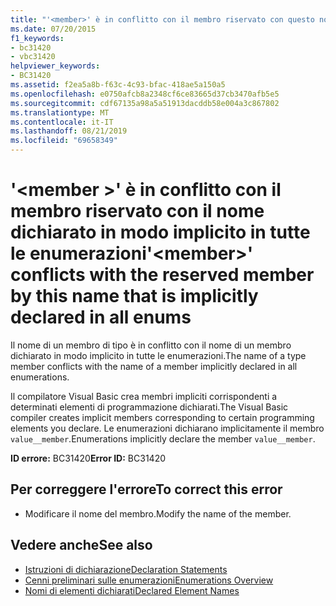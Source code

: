 ```yaml
---
title: "'<member>' è in conflitto con il membro riservato con questo nome dichiarato in modo implicito in tutte le enumerazioni"
ms.date: 07/20/2015
f1_keywords:
- bc31420
- vbc31420
helpviewer_keywords:
- BC31420
ms.assetid: f2ea5a8b-f63c-4c93-bfac-418ae5a150a5
ms.openlocfilehash: e0750afcb8a2348cf6ce83665d37cb3470afb5e5
ms.sourcegitcommit: cdf67135a98a5a51913dacddb58e004a3c867802
ms.translationtype: MT
ms.contentlocale: it-IT
ms.lasthandoff: 08/21/2019
ms.locfileid: "69658349"
---
```

# <a name="member-conflicts-with-the-reserved-member-by-this-name-that-is-implicitly-declared-in-all-enums"></a><span data-ttu-id="a035f-102">'\<member >' è in conflitto con il membro riservato con il nome dichiarato in modo implicito in tutte le enumerazioni</span><span class="sxs-lookup"><span data-stu-id="a035f-102">'\<member>' conflicts with the reserved member by this name that is implicitly declared in all enums</span></span>
<span data-ttu-id="a035f-103">Il nome di un membro di tipo è in conflitto con il nome di un membro dichiarato in modo implicito in tutte le enumerazioni.</span><span class="sxs-lookup"><span data-stu-id="a035f-103">The name of a type member conflicts with the name of a member implicitly declared in all enumerations.</span></span>  
  
 <span data-ttu-id="a035f-104">Il compilatore Visual Basic crea membri impliciti corrispondenti a determinati elementi di programmazione dichiarati.</span><span class="sxs-lookup"><span data-stu-id="a035f-104">The Visual Basic compiler creates implicit members corresponding to certain programming elements you declare.</span></span> <span data-ttu-id="a035f-105">Le enumerazioni dichiarano implicitamente il membro `value__member`.</span><span class="sxs-lookup"><span data-stu-id="a035f-105">Enumerations implicitly declare the member `value__member`.</span></span>  
  
 <span data-ttu-id="a035f-106">**ID errore:** BC31420</span><span class="sxs-lookup"><span data-stu-id="a035f-106">**Error ID:** BC31420</span></span>  
  
## <a name="to-correct-this-error"></a><span data-ttu-id="a035f-107">Per correggere l'errore</span><span class="sxs-lookup"><span data-stu-id="a035f-107">To correct this error</span></span>  
  
- <span data-ttu-id="a035f-108">Modificare il nome del membro.</span><span class="sxs-lookup"><span data-stu-id="a035f-108">Modify the name of the member.</span></span>  
  
## <a name="see-also"></a><span data-ttu-id="a035f-109">Vedere anche</span><span class="sxs-lookup"><span data-stu-id="a035f-109">See also</span></span>

- [<span data-ttu-id="a035f-110">Istruzioni di dichiarazione</span><span class="sxs-lookup"><span data-stu-id="a035f-110">Declaration Statements</span></span>](../programming-guide/language-features/statements.md#declaration-statements)
- [<span data-ttu-id="a035f-111">Cenni preliminari sulle enumerazioni</span><span class="sxs-lookup"><span data-stu-id="a035f-111">Enumerations Overview</span></span>](../../visual-basic/programming-guide/language-features/constants-enums/enumerations-overview.md)
- [<span data-ttu-id="a035f-112">Nomi di elementi dichiarati</span><span class="sxs-lookup"><span data-stu-id="a035f-112">Declared Element Names</span></span>](../../visual-basic/programming-guide/language-features/declared-elements/declared-element-names.md)
